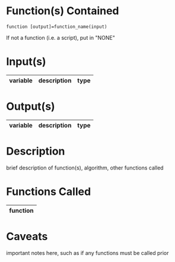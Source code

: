 # Function(s) Contained #

`function [output]=function_name(input)`

If not a function (i.e. a script), put in "NONE"

# Input(s) #

| variable | description | type |
|:---------|:------------|:-----|

# Output(s) #

| variable | description | type |
|:---------|:------------|:-----|

# Description #

brief description of function(s), algorithm, other functions called

# Functions Called #
| function |
|:---------|

# Caveats #
important notes here, such as if any functions must be called prior